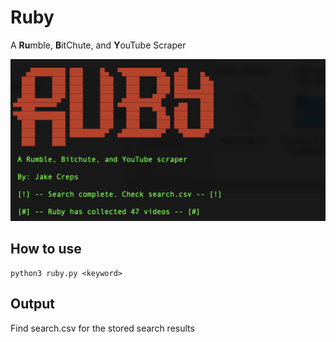 # Ruby
A **Ru**mble, **B**itChute, and **Y**ouTube Scraper

![Alt text](./ruby.png)

## How to use

```
python3 ruby.py <keyword>
```

## Output

Find search.csv for the stored search results

